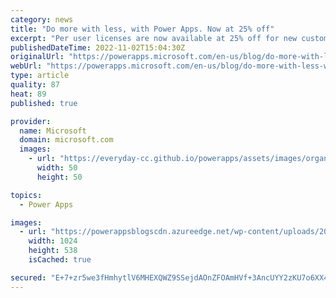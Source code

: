 ```yaml
---
category: news
title: "Do more with less, with Power Apps. Now at 25% off"
excerpt: "Per user licenses are now available at 25% off for new customers of Power Apps."
publishedDateTime: 2022-11-02T15:04:30Z
originalUrl: "https://powerapps.microsoft.com/en-us/blog/do-more-with-less-with-power-apps-now-at-25-off/"
webUrl: "https://powerapps.microsoft.com/en-us/blog/do-more-with-less-with-power-apps-now-at-25-off/"
type: article
quality: 87
heat: 89
published: true

provider:
  name: Microsoft
  domain: microsoft.com
  images:
    - url: "https://everyday-cc.github.io/powerapps/assets/images/organizations/microsoft.com-50x50.jpg"
      width: 50
      height: 50

topics:
  - Power Apps

images:
  - url: "https://powerappsblogscdn.azureedge.net/wp-content/uploads/2022/11/DMWL-offer-1024x538.png"
    width: 1024
    height: 538
    isCached: true

secured: "E+7+zr5we3fHmhytlV6MHEXQWZ9SSejdAOnZFOAmHVf+3AncUYY2zKU7o6XX4aOsu42R18aalZkahcL/KW52oAFW+GJwOYYjy3kW0pmL/AsXHqNa4fHZ1RR2S/ou1YfF8ZKvaNBDbUVLRPo+vVi8ti1cLZuklUJRPrOGkcCSv4j8hnn3Sdjo5/6SnYLclo93DLZEfWtSUFuJyv4QLzBPhF+onHU/KGGXzAEy8PH6YXYqo4AEPeUblvSAfBhshkS09fkSqZBrxqndRAW4a1Fipykx+QYvVnTEqjLtiOte/rKjQ62DWFdA9fuQ0sqmiJ+x0quZOj31hpCNCuI8ZpVsHo7NR0GP8f54Y6u0jt5p+wo=;Q16X62BZ2FHz9Ca0lacTcQ=="
---
```


